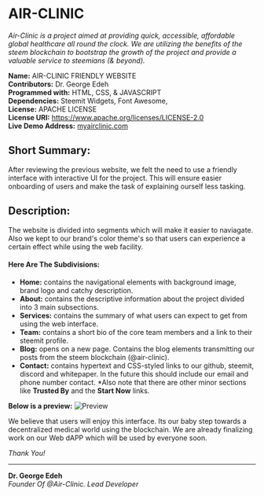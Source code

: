 # AIR-CLINIC
*Air-Clinic is a project aimed at providing quick, accessible, affordable global healthcare all round the clock. We are utilizing the benefits of the steem blockchain to bootstrap the growth of the project and provide a valuable service to steemians (& beyond).*

**Name:** AIR-CLINIC FRIENDLY WEBSITE<br/>
**Contributors:** Dr. George Edeh <br/>
**Programmed with:** HTML, CSS, & JAVASCRIPT<br/>
**Dependencies:** Steemit Widgets, Font Awesome, <br/>
**License:** APACHE LICENSE <br/>
**License URI:** https://www.apache.org/licenses/LICENSE-2.0 <br/>
**Live Demo Address:** [myairclinic.com](https://myairclinic.com/) <br/>

## Short Summary:
After reviewing the previous website, we felt the need to use a friendly interface with interactive UI for the project. This will ensure easier onboarding of users and make the task of explaining ourself less tasking.

## Description:
The website is divided into segments which will make it easier to naviagate. Also we kept to our brand's color theme's so that users can experience a certain effect while using the web facility.

#### Here Are The Subdivisions:
- **Home:** contains the navigational elements with background image, brand logo and catchy description.
- **About:** contains the descriptive information about the project divided into 3 main subsections.
- **Services:** contains the summary of what users can expect to get from using the web interface.
- **Team:** contains a short bio of the core team members and a link to their steemit profile.
- **Blog:** opens on a new page. Contains the blog elements transmitting our posts from the steem blockchain (@air-clinic).
- **Contact:** contains hypertext and CSS-styled links to our github, steemit, discord and whitepaper. In the future this should include our email and phone number contact.
*Also note that there are other minor sections like **Trusted By** and the **Start Now** links.

**Below is a preview:**
![Preview](https://cdn.steemitimages.com/DQmQfoxMMLjeS43WkYnqkB67E4gQ4pxYuNLJSTuwC1hxebL/Screenshot_2018-06-09-16-38-43.png)

We believe that users will enjoy this interface. Its our baby step towards a decentralized medical world using the blockchain. We are already finalizing work on our Web dAPP which will be used by everyone soon.

*Thank You!*

---
**Dr. George Edeh**</br>
*Founder Of @Air-Clinic. Lead Developer*
